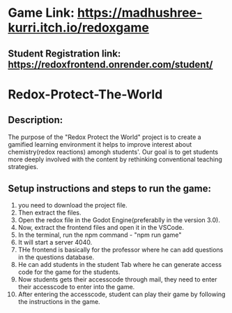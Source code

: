 # Game Link: https://madhushree-kurri.itch.io/redoxgame 

## Student Registration link: https://redoxfrontend.onrender.com/student/ 

# Redox-Protect-The-World
## Description:
The purpose of the "Redox Protect the World" project is to create a gamified learning environment it helps to improve interest about chemistry(redox reactions) amongh students'. Our goal is to get students more deeply involved with the content by rethinking conventional teaching strategies.

## Setup instructions and steps to run the game: 
1. you need to download the project file.
2. Then extract the files.
3. Open the redox file in the Godot Engine(preferablly in the version 3.0).
4. Now, extract the frontend files and open it in the VSCode.
5. In the terminal, run the npm command - "npm run game"
6. It will start a server 4040.
7. THe frontend is basically for the professor where he can add questions in the questions database.
8. He can add students in the student Tab where he can generate access code for the game for the students.
9. Now students gets their accesscode through mail, they need to enter their accesscode to enter into the game.
10. After entering the accesscode, student can play their game by following the instructions in the game.
